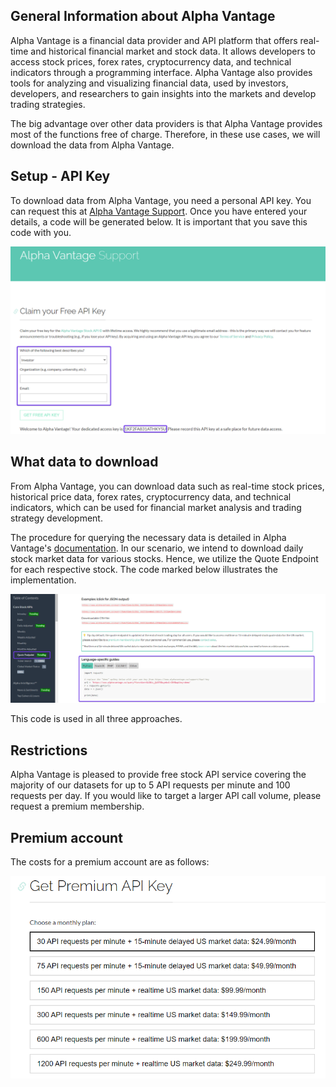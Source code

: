   ## General Information about Alpha Vantage
 Alpha Vantage is a financial data provider and API platform that offers real-time and historical financial market and stock data. It allows developers to access stock prices, forex rates, cryptocurrency data, and technical indicators through a programming interface. Alpha Vantage also provides tools for analyzing and visualizing financial data, used by investors, developers, and researchers to gain insights into the markets and develop trading strategies.

 The big advantage over other data providers is that Alpha Vantage provides most of the functions free of charge. Therefore, in these use cases, we will download the data from Alpha Vantage.

## Setup - API Key
To download data from Alpha Vantage, you need a personal API key. You can request this at [Alpha Vantage Support](https://www.alphavantage.co/support/#api-key). Once you have entered your details, a code will be generated below. It is important that you save this code with you.

![Alt Image Text](./Images/AV_APIKEY.png "Request API Key")

## What data to download
From Alpha Vantage, you can download data such as real-time stock prices, historical price data, forex rates, cryptocurrency data, and technical indicators, which can be used for financial market analysis and trading strategy development.

The procedure for querying the necessary data is detailed in Alpha Vantage's [documentation](https://www.alphavantage.co/documentation/). In our scenario, we intend to download daily stock market data for various stocks. Hence, we utilize the Quote Endpoint for each respective stock. The code marked below illustrates the implementation.

![Alt Image Text](./Images/AV_Dokumentation.png "Request API Key")

This code is used in all three approaches.

## Restrictions
Alpha Vantage is pleased to provide free stock API service covering the majority of our datasets for up to 5 API requests per minute and 100 requests per day. If you would like to target a larger API call volume, please request a premium membership.

## Premium account
The costs for a premium account are as follows:

![Alt Image Text](./Images/AV_Premium.png "Premium Account")
